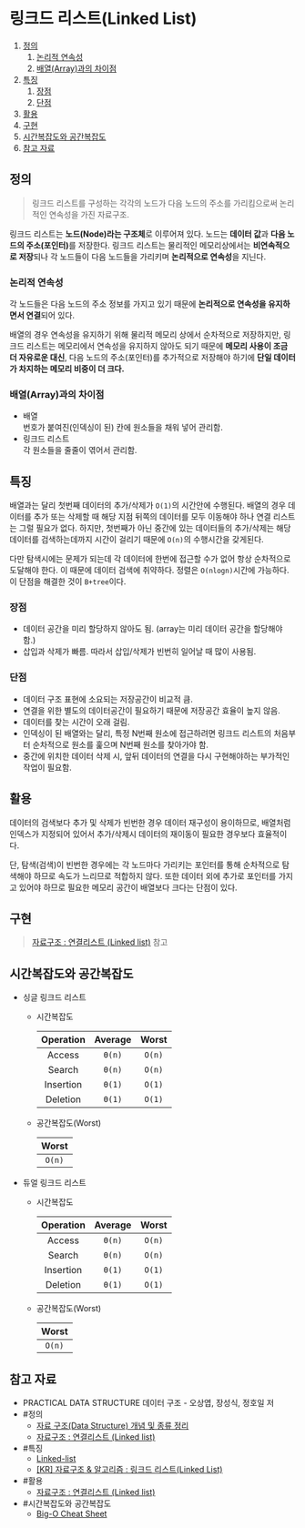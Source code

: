 # 링크드 리스트(Linked List)

1. [정의](#정의)
   1. [논리적 연속성](#논리적-연속성)
   2. [배열(Array)과의 차이점](#배열array과의-차이점)
2. [특징](#특징)
   1. [장점](#장점)
   2. [단점](#단점)
3. [활용](#활용)
4. [구현](#구현)
5. [시간복잡도와 공간복잡도](#시간복잡도와-공간복잡도)
6. [참고 자료](#참고-자료)

## 정의

> 링크드 리스트를 구성하는 각각의 노드가 다음 노드의 주소를 가리킴으로써 논리적인 연속성을 가진 자료구조.

링크드 리스트는 **노드(Node)라는 구조체**로 이루어져 있다. 노드는 **데이터 값**과 <b>다음 노드의 주소(포인터)</b>를 저장한다. 링크드 리스트는 물리적인 메모리상에서는 **비연속적으로 저장**되나 각 노드들이 다음 노드들을 가리키며 **논리적으로 연속성**을 지닌다.

### 논리적 연속성

각 노드들은 다음 노드의 주소 정보를 가지고 있기 때문에 **논리적으로 연속성을 유지하면서 연결**되어 있다.

배열의 경우 연속성을 유지하기 위해 물리적 메모리 상에서 순차적으로 저장하지만, 링크드 리스트는 메모리에서 연속성을 유지하지 않아도 되기 때문에 **메모리 사용이 조금 더 자유로운 대신**, 다음 노드의 주소(포인터)를 추가적으로 저장해야 하기에 **단일 데이터가 차지하는 메모리 비중이 더 크다.**

### 배열(Array)과의 차이점

- 배열  
  번호가 붙여진(인덱싱이 된) 칸에 원소들을 채워 넣어 관리함.
- 링크드 리스트  
  각 원소들을 줄줄이 엮어서 관리함.

## 특징

배열과는 달리 첫번째 데이터의 추가/삭제가 `O(1)`의 시간안에 수행된다. 배열의 경우 데이터를 추가 또는 삭제할 때 해당 지점 뒤쪽의 데이터를 모두 이동해야 하나 연결 리스트는 그럴 필요가 없다. 하지만, 첫번째가 아닌 중간에 있는 데이터들의 추가/삭제는 해당 데이터를 검색하는데까지 시간이 걸리기 때문에 `O(n)`의 수행시간을 갖게된다.

다만 탐색시에는 문제가 되는데 각 데이터에 한번에 접근할 수가 없어 항상 순차적으로 도달해야 한다. 이 때문에 데이터 검색에 취약하다. 정렬은 `O(nlogn)`시간에 가능하다. 이 단점을 해결한 것이 `B+tree`이다.

### 장점

- 데이터 공간을 미리 할당하지 않아도 됨. (array는 미리 데이터 공간을 할당해야 함.)
- 삽입과 삭제가 빠름. 따라서 삽입/삭제가 빈번히 일어날 때 많이 사용됨.

### 단점

- 데이터 구조 표현에 소요되는 저장공간이 비교적 큼.
- 연결을 위한 별도의 데이터공간이 필요하기 때문에 저장공간 효율이 높지 않음.
- 데이터를 찾는 시간이 오래 걸림.
- 인덱싱이 된 배열와는 달리, 특정 N번째 원소에 접근하려면 링크드 리스트의 처음부터 순차적으로 원소를 훑으며 N번째 원소를 찾아가야 함.
- 중간에 위치한 데이터 삭제 시, 앞뒤 데이터의 연결을 다시 구현해야하는 부가적인 작업이 필요함.

## 활용

데이터의 검색보다 추가 및 삭제가 빈번한 경우 데이터 재구성이 용이하므로, 배열처럼 인덱스가 지정되어 있어서 추가/삭제시 데이터의 재이동이 필요한 경우보다 효율적이다.

단, 탐색(검색)이 빈번한 경우에는 각 노드마다 가리키는 포인터를 통해 순차적으로 탐색해야 하므로 속도가 느리므로 적합하지 않다. 또한 데이터 외에 추가로 포인터를 가지고 있어야 하므로 필요한 메모리 공간이 배열보다 크다는 단점이 있다.

## 구현

> [자료구조 : 연결리스트 (Linked list)](https://sycho-lego.tistory.com/17) 참고

## 시간복잡도와 공간복잡도

- 싱글 링크드 리스트

  - 시간복잡도

    | Operation | Average | Worst  |
    | :-------: | :-----: | :----: |
    |  Access   | `Θ(n)`  | `O(n)` |
    |  Search   | `Θ(n)`  | `O(n)` |
    | Insertion | `Θ(1)`  | `O(1)` |
    | Deletion  | `Θ(1)`  | `O(1)` |

  - 공간복잡도(Worst)

    | Worst  |
    | :----: |
    | `O(n)` |

- 듀얼 링크드 리스트

  - 시간복잡도

    | Operation | Average | Worst  |
    | :-------: | :-----: | :----: |
    |  Access   | `Θ(n)`  | `O(n)` |
    |  Search   | `Θ(n)`  | `O(n)` |
    | Insertion | `Θ(1)`  | `O(1)` |
    | Deletion  | `Θ(1)`  | `O(1)` |

  - 공간복잡도(Worst)

    | Worst  |
    | :----: |
    | `O(n)` |

## 참고 자료

- PRACTICAL DATA STRUCTURE 데이터 구조 - 오상엽, 장성식, 정호일 저
- #정의
  - [자료 구조(Data Structure) 개념 및 종류 정리](https://bnzn2426.tistory.com/115)
  - [자료구조 : 연결리스트 (Linked list)](https://sycho-lego.tistory.com/17)
- #특징
  - [Linked-list](https://velog.io/@riceintheramen/Linked-list)
  - [[KR] 자료구조 & 알고리즘 : 링크드 리스트(Linked List)](https://lucaseo.github.io/posts/2021-02-01-python-datastructure-linked-list/#5-%ec%a0%95%eb%a6%ac%ed%95%b4%eb%b3%b4%ea%b8%b0)
- #활용
  - [자료구조 : 연결리스트 (Linked list)](https://sycho-lego.tistory.com/17)
- #시간복잡도와 공간복잡도
  - [Big-O Cheat Sheet](https://www.bigocheatsheet.com/)
